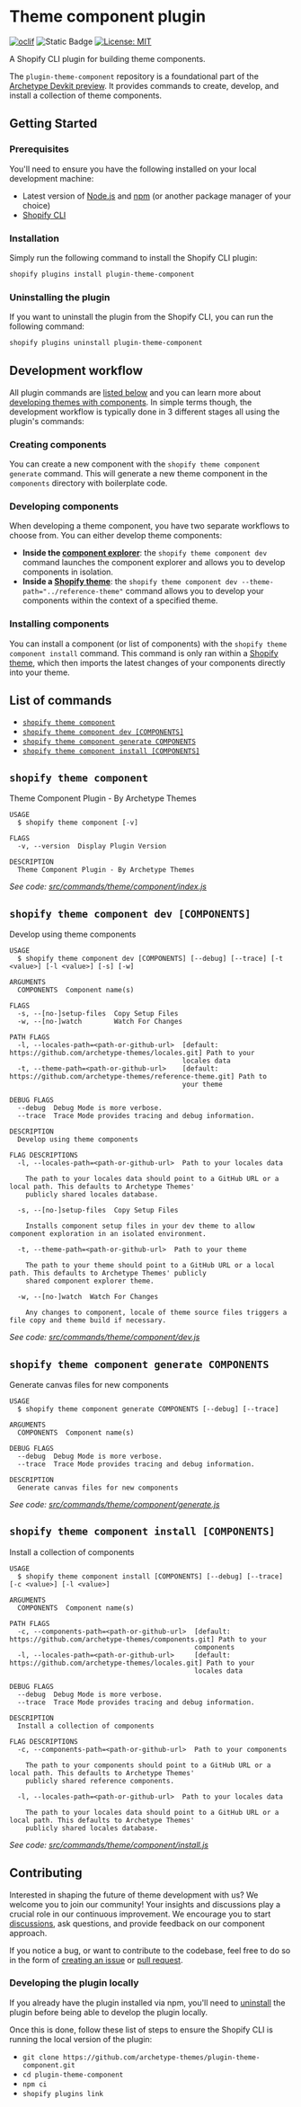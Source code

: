 # Theme component plugin

[![oclif](https://img.shields.io/badge/cli-oclif-brightgreen.svg)](https://oclif.io)
![Static Badge](https://img.shields.io/badge/Node.js-v18.12.0-blue)
[![License: MIT](https://img.shields.io/badge/License-MIT-yellow.svg)](https://opensource.org/licenses/MIT)

A Shopify CLI plugin for building theme components.

The `plugin-theme-component` repository is a foundational part of the [Archetype Devkit preview](https://github.com/archetype-themes/devkit). It provides commands to create, develop, and install a collection of theme components.

## Getting Started

### Prerequisites

You'll need to ensure you have the following installed on your local development machine:

- Latest version of [Node.js](https://nodejs.org/en/download/) and [npm](https://docs.npmjs.com/getting-started) (or another package manager of your choice)
- [Shopify CLI](https://shopify.dev/docs/themes/tools/cli/install)

### Installation

Simply run the following command to install the Shopify CLI plugin:
```bash
shopify plugins install plugin-theme-component
```

### Uninstalling the plugin

If you want to uninstall the plugin from the Shopify CLI, you can run the following command:
```bash
shopify plugins uninstall plugin-theme-component
```

## Development workflow

All plugin commands are [listed below](#list-of-commands) and you can learn more about [developing themes with components](https://github.com/archetype-themes/devkit/blob/main/1.%20Getting%20Started/d.%20Developing%20themes%20with%20components.md). In simple terms though, the development workflow is typically done in 3 different stages all using the plugin's commands:

### Creating components

You can create a new component with the `shopify theme component generate` command. This will generate a new theme component in the `components` directory with boilerplate code.

### Developing components

When developing a theme component, you have two separate workflows to choose from. You can either develop theme components:

- **Inside the [component explorer](#)**: the `shopify theme component dev` command launches the component explorer and allows you to develop components in isolation.
- **Inside a [Shopify theme](https://github.com/archetype-themes/reference-theme)**: the `shopify theme component dev --theme-path="../reference-theme"` command allows you to develop your components within the context of a specified theme.

### Installing components

You can install a component (or list of components) with the `shopify theme component install` command. This command is only ran within a [Shopify theme](https://github.com/archetype-themes/reference-theme.git), which then imports the latest changes of your components directly into your theme.

## List of commands

<!-- commands -->
* [`shopify theme component`](#shopify-theme-component)
* [`shopify theme component dev [COMPONENTS]`](#shopify-theme-component-dev-components)
* [`shopify theme component generate COMPONENTS`](#shopify-theme-component-generate-components)
* [`shopify theme component install [COMPONENTS]`](#shopify-theme-component-install-components)

## `shopify theme component`

Theme Component Plugin - By Archetype Themes

```
USAGE
  $ shopify theme component [-v]

FLAGS
  -v, --version  Display Plugin Version

DESCRIPTION
  Theme Component Plugin - By Archetype Themes
```

_See code: [src/commands/theme/component/index.js](https://github.com/archetype-themes/plugin-theme-component/blob/v3.2.3/src/commands/theme/component/index.js)_

## `shopify theme component dev [COMPONENTS]`

Develop using theme components

```
USAGE
  $ shopify theme component dev [COMPONENTS] [--debug] [--trace] [-t <value>] [-l <value>] [-s] [-w]

ARGUMENTS
  COMPONENTS  Component name(s)

FLAGS
  -s, --[no-]setup-files  Copy Setup Files
  -w, --[no-]watch        Watch For Changes

PATH FLAGS
  -l, --locales-path=<path-or-github-url>  [default: https://github.com/archetype-themes/locales.git] Path to your
                                           locales data
  -t, --theme-path=<path-or-github-url>    [default: https://github.com/archetype-themes/reference-theme.git] Path to
                                           your theme

DEBUG FLAGS
  --debug  Debug Mode is more verbose.
  --trace  Trace Mode provides tracing and debug information.

DESCRIPTION
  Develop using theme components

FLAG DESCRIPTIONS
  -l, --locales-path=<path-or-github-url>  Path to your locales data

    The path to your locales data should point to a GitHub URL or a local path. This defaults to Archetype Themes'
    publicly shared locales database.

  -s, --[no-]setup-files  Copy Setup Files

    Installs component setup files in your dev theme to allow component exploration in an isolated environment.

  -t, --theme-path=<path-or-github-url>  Path to your theme

    The path to your theme should point to a GitHub URL or a local path. This defaults to Archetype Themes' publicly
    shared component explorer theme.

  -w, --[no-]watch  Watch For Changes

    Any changes to component, locale of theme source files triggers a file copy and theme build if necessary.
```

_See code: [src/commands/theme/component/dev.js](https://github.com/archetype-themes/plugin-theme-component/blob/v3.2.3/src/commands/theme/component/dev.js)_

## `shopify theme component generate COMPONENTS`

Generate canvas files for new components

```
USAGE
  $ shopify theme component generate COMPONENTS [--debug] [--trace]

ARGUMENTS
  COMPONENTS  Component name(s)

DEBUG FLAGS
  --debug  Debug Mode is more verbose.
  --trace  Trace Mode provides tracing and debug information.

DESCRIPTION
  Generate canvas files for new components
```

_See code: [src/commands/theme/component/generate.js](https://github.com/archetype-themes/plugin-theme-component/blob/v3.2.3/src/commands/theme/component/generate.js)_

## `shopify theme component install [COMPONENTS]`

Install a collection of components

```
USAGE
  $ shopify theme component install [COMPONENTS] [--debug] [--trace] [-c <value>] [-l <value>]

ARGUMENTS
  COMPONENTS  Component name(s)

PATH FLAGS
  -c, --components-path=<path-or-github-url>  [default: https://github.com/archetype-themes/components.git] Path to your
                                              components
  -l, --locales-path=<path-or-github-url>     [default: https://github.com/archetype-themes/locales.git] Path to your
                                              locales data

DEBUG FLAGS
  --debug  Debug Mode is more verbose.
  --trace  Trace Mode provides tracing and debug information.

DESCRIPTION
  Install a collection of components

FLAG DESCRIPTIONS
  -c, --components-path=<path-or-github-url>  Path to your components

    The path to your components should point to a GitHub URL or a local path. This defaults to Archetype Themes'
    publicly shared reference components.

  -l, --locales-path=<path-or-github-url>  Path to your locales data

    The path to your locales data should point to a GitHub URL or a local path. This defaults to Archetype Themes'
    publicly shared locales database.
```

_See code: [src/commands/theme/component/install.js](https://github.com/archetype-themes/plugin-theme-component/blob/v3.2.3/src/commands/theme/component/install.js)_
<!-- commandsstop -->

## Contributing

Interested in shaping the future of theme development with us? We welcome you to join our community! Your insights and discussions play a crucial role in our continuous improvement. We encourage you to start [discussions](https://github.com/archetype-themes/devkit/discussions), ask questions, and provide feedback on our component approach.

If you notice a bug, or want to contribute to the codebase, feel free to do so in the form of [creating an issue](https://github.com/archetype-themes/plugin-theme-component/issues/new/choose) or [pull request](https://github.com/archetype-themes/plugin-theme-component/pulls).

### Developing the plugin locally

If you already have the plugin installed via npm, you'll need to [uninstall](#uninstalling-the-plugin) the plugin before being able to develop the plugin locally.

Once this is done, follow these list of steps to ensure the Shopify CLI is running the local version of the plugin:
- `git clone https://github.com/archetype-themes/plugin-theme-component.git`
- `cd plugin-theme-component`
- `npm ci`
- `shopify plugins link`
